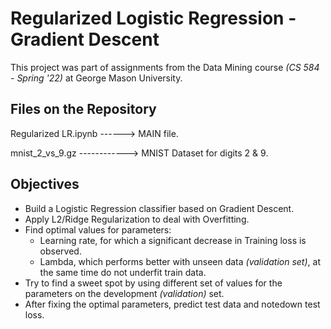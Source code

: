 # Regularized Logistic Regression - Gradient Descent
This project was part of assignments from the Data Mining course *(CS 584 - Spring '22)* at George Mason University.

## Files on the Repository
Regularized LR.ipynb ------> MAIN file.

mnist_2_vs_9.gz ------------> MNIST Dataset for digits 2 & 9.

## Objectives

  * Build a Logistic Regression classifier based on Gradient Descent.
  * Apply L2/Ridge Regularization to deal with Overfitting.
  * Find optimal values for parameters:
    - Learning rate, for which a significant decrease in Training loss is observed.
    - Lambda, which performs better with unseen data *(validation set)*, at the same time do not underfit train data.
  * Try to find a sweet spot by using different set of values for the parameters on the development *(validation)* set.
  * After fixing the optimal parameters, predict test data and notedown test loss.
